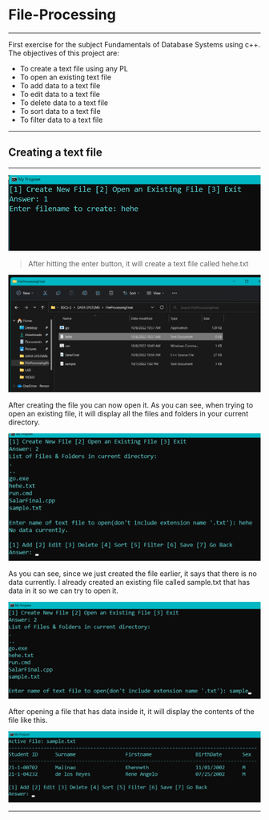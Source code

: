 # File-Processing
***
First exercise for the subject Fundamentals of Database Systems using c++. The objectives of this project are: 

* To create a text file using any PL
* To open an existing text file
* To add data to a text file
* To edit data to a text file
* To delete data to a text file
* To sort data to a text file
* To filter data to a text file

***
## Creating a text file
***
![alt text](https://github.com/saabyer/File-Processing/blob/main/FileProcessingFinal/samples/create_file.png)


  > After hitting the enter button, it will create a text file called hehe.txt
  

![alt text](https://github.com/saabyer/File-Processing/blob/main/FileProcessingFinal/samples/success_create.png)


  After creating the file you can now open it. As you can see, when trying to open an existing file, it will display all the files and folders in your current directory.
  

![alt text](https://github.com/saabyer/File-Processing/blob/main/FileProcessingFinal/samples/opening_an_existing_file.png)


  As you can see, since we just created the file earlier, it says that there is no data currently. I already created an existing file called sample.txt that has data in it so we can try to open it.
  
  
![alt text](https://github.com/saabyer/File-Processing/blob/main/FileProcessingFinal/samples/opening_an_existing_file2.png)


  After opening a file that has data inside it, it will display the contents of the file like this.
  
  
![alt text](https://github.com/saabyer/File-Processing/blob/main/FileProcessingFinal/samples/opened_file.png)

  

***


